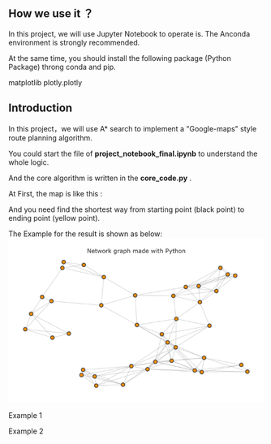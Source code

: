 
## How we use it ？ 

In this project, we will use Jupyter Notebook to operate is. The Anconda environment is strongly recommended.

At the same time, you should install the following package (Python Package) throng conda and pip.

matplotlib
plotly.plotly

## Introduction

In this project，we will use A* search to implement a "Google-maps" style route planning algorithm.

You could start the file of **project_notebook_final.ipynb** to understand the whole logic.

And the core algorithm is written in the **core_code.py** . 



At First, the map is like this :

And you need find the shortest way from starting point (black point) to ending point (yellow point).

The Example for the result is shown as below:
![image text](https://github.com/Jakejck/A-Algorithm/blob/master/Pic/Map.png)


Example 1

Example 2
